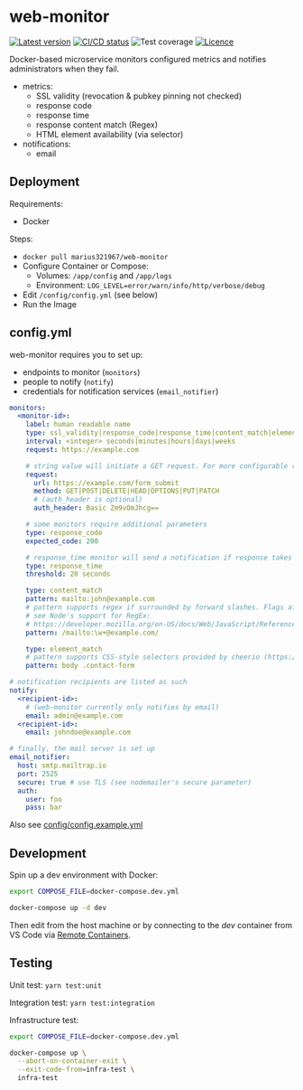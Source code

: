 # web-monitor

[![Latest version](https://shields.io/github/v/release/marius321967/web-monitor?display_name=tag&sort=semver)](https://hub.docker.com/r/marius321967/web-monitor/tags)
[![CI/CD status](https://github.com/marius321967/web-monitor/workflows/CI/CD/badge.svg)](https://github.com/marius321967/web-monitor/actions/workflows/docker-image.yml)
![Test coverage](https://shields.io/nycrc/marius321967/web-monitor?config=.nycrc.json)
[![Licence](https://shields.io/github/license/marius321967/web-monitor)](/LICENSE)

Docker-based microservice monitors configured metrics and notifies administrators when they fail.

- metrics:
    - SSL validity (revocation & pubkey pinning not checked)
    - response code
    - response time
    - response content match (Regex)
    - HTML element availability (via selector)
- notifications:
    - email

## Deployment

Requirements:
- Docker

Steps:
- `docker pull marius321967/web-monitor`
- Configure Container or Compose:
  - Volumes: `/app/config` and `/app/logs`
  - Environment: `LOG_LEVEL=error/warn/info/http/verbose/debug` 
- Edit `/config/config.yml` (see below)
- Run the Image

## config.yml

web-monitor requires you to set up:
- endpoints to monitor (`monitors`)
- people to notify (`notify`)
- credentials for notification services (`email_notifier`)

```yml
monitors:
  <monitor-id>:
    label: human readable name
    type: ssl_validity|response_code|response_time|content_match|element_match
    interval: <integer> seconds|minutes|hours|days|weeks
    request: https://example.com

    # string value will initiate a GET request. For more configurable requests, provide an object:
    request:
      url: https://example.com/form_submit
      method: GET|POST|DELETE|HEAD|OPTIONS|PUT|PATCH
      # (auth_header is optional)
      auth_header: Basic Zm9vOmJhcg==

    # some monitors require additional parameters
    type: response_code
    expected_code: 200

    # response_time monitor will send a notification if response takes longer than threshold
    type: response_time
    threshold: 20 seconds

    type: content_match
    pattern: mailto:john@example.com
    # pattern supports regex if surrounded by forward slashes. Flags after slashes are not supported.
    # see Node's support for RegEx:
    # https://developer.mozilla.org/en-US/docs/Web/JavaScript/Reference/Global_Objects/RegExp#browser_compatibility
    pattern: /mailto:\w+@example.com/

    type: element_match
    # pattern supports CSS-style selectors provided by cheerio (https://cheerio.js.org/)
    pattern: body .contact-form

# notification recipients are listed as such
notify:
  <recipient-id>:
    # (web-monitor currently only notifies by email)
    email: admin@example.com
  <recipient-id>:
    email: johndoe@example.com

# finally, the mail server is set up
email_notifier:
  host: smtp.mailtrap.io
  port: 2525
  secure: true # use TLS (see nodemailer's secure parameter)
  auth:
    user: foo
    pass: bar
```

Also see [config/config.example.yml](/config/config.example.yml)

## Development

Spin up a dev environment with Docker:

```bash
export COMPOSE_FILE=docker-compose.dev.yml

docker-compose up -d dev
```

Then edit from the host machine or by connecting to the _dev_ container from VS Code via [Remote Containers](https://marketplace.visualstudio.com/items?itemName=ms-vscode-remote.remote-containers).

## Testing

Unit test: `yarn test:unit`

Integration test: `yarn test:integration`

Infrastructure test:

```bash
export COMPOSE_FILE=docker-compose.dev.yml

docker-compose up \
  --abort-on-container-exit \
  --exit-code-from=infra-test \
  infra-test
```